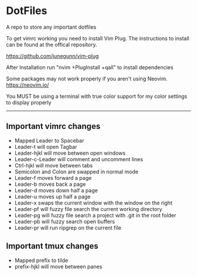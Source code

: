 # DotFiles
A repo to store any important dotfiles

To get vimrc working you need to install Vim Plug. The instructions to install can be found at the offical repository.

https://github.com/junegunn/vim-plug

After Installation run "nvim +PlugInstall +qall" to install dependencies

Some packages may not work properly if you aren't using Neovim.
https://neovim.io/

You MUST be using a terminal with true color support for my color settings
to display properly

----------------------------------------

Important vimrc changes
-----------------------
- Mapped Leader to Spacebar
- Leader-t will open Tagbar
- Leader-hjkl will move between open windows
- Leader-c-Leader will comment and uncomment lines
- Ctrl-hjkl will move between tabs
- Semicolon and Colon are swapped in normal mode
- Leader-f moves forward a page
- Leader-b moves back a page
- Leader-d moves down half a page
- Leader-u moves up half a page
- Leader-x swaps the current window with the window on the right
- Leader-pf will fuzzy file search the current working directory
- Leader-pg will fuzzy file search a project with .git in the root folder
- Leader-pb will fuzzy search open buffers
- Leader-pr will run ripgrep on the current file

Important tmux changes
-----------------------
- Mapped prefix to tilde
- prefix-hjkl will move between panes
